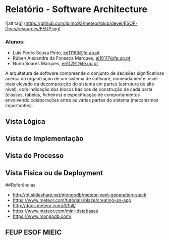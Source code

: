 # Relatório - Software Architecture

![alt tag] (https://github.com/lpinto93/meteor/blob/devel/ESOF-Docs/resources/FEUP.jpg)

### Alunos:
* Luís Pedro Sousa Pinto, ee11169@fe.up.pt
* Rúben Alexandre da Fonseca Marques, ei10117@fe.up.pt 
* Nuno Soares Marques, ee11291@fe.up.pt

A arquitetura de software compreende o conjunto de decisões significativas acerca da organização de um sistema de software, nomeadamente: nível mais elevado da decomposição do sistema em partes (estrutura de alto nível), com indicação dos blocos básicos de construção de cada parte (classes, tabelas, ficheiros) e especificação de comportamentos envolvendo colaborações entre as várias partes do sistema (mecanismos importantes).

## Vista Lógica

## Vista de Implementação

## Vista de Processo

## Vista Física ou de Deployment

##Referências

* http://pt.slideshare.net/mongodb/meteor-next-generation-stack
* https://www.meteor.com/tutorials/blaze/creating-an-app
* http://docs.meteor.com/#/full/
* https://www.meteor.com/mini-databases
* https://www.mongodb.com/



## FEUP ESOF MIEIC 
